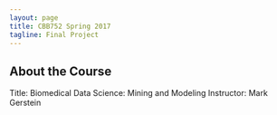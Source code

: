 ```yaml
---
layout: page
title: CBB752 Spring 2017
tagline: Final Project
---
```


About the Course
------------------
Title: Biomedical Data Science: Mining and Modeling
Instructor: Mark Gerstein

